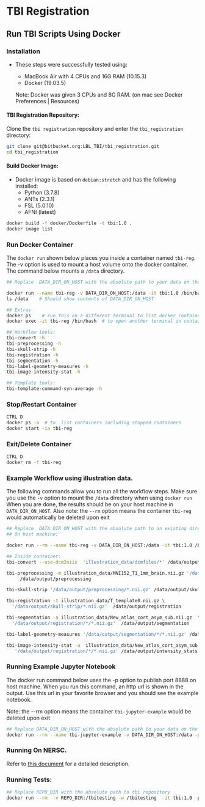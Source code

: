 # TBI Registration

## Run TBI Scripts Using Docker

### Installation

- These steps were successfully tested using:
    - MacBook Air with 4 CPUs and 16G RAM (10.15.3)
    - Docker (19.03.5)
    
    Note: Docker was given 3 CPUs and 8G RAM. (on mac see Docker Preferences | Resources)

#### TBI Registration Repository:

Clone the `tbi registration` repository and enter the `tbi_registration` directory:

```sh
git clone git@bitbucket.org:LBL_TBI/tbi_registration.git
cd tbi_registration
```

#### Build Docker Image:

- Docker image is based on `debian:stretch` and has the following installed:
    - Python (3.7.8)
    - ANTs (2.3.1)
    - FSL (5.0.10)
    - AFNI (latest)

```sh
docker build -f docker/Dockerfile -t tbi:1.0 .
docker image list
```

### Run Docker Container

The `docker run` shown below places you inside a container named `tbi-reg`. The -v option is used to mount a host 
volume onto the docker container. The command below mounts  a `/data` directory.

```sh
## Replace  DATA_DIR_ON_HOST with the absolute path to your data on the host machine

docker run --name tbi-reg -v DATA_DIR_ON_HOST:/data -it tbi:1.0 /bin/bash
ls /data    # Should show contents of DATA_DIR_ON_HOST 

## Extras
docker ps    # run this on a different terminal to list docker containers
docker exec -it tbi-reg /bin/bash  # to open another terminal in container. 

## Workflow tools:
tbi-convert -h
tbi-preprocessing -h
tbi-skull-strip -h
tbi-registration -h
tbi-segmentation -h
tbi-label-geometry-measures -h 
tbi-image-intensity-stat -h

## Template tools:
tbi-template-command-syn-average -h 
```

### Stop/Restart Container

```sh
CTRL D
docker ps -a  # to  list containers including stopped containers
docker start -ia tbi-reg
```

### Exit/Delete Container

```sh
CTRL D
docker rm -f tbi-reg 
```
### Example Workflow using illustration data.

The following commands allow you to run all the workflow steps. 
Make sure you use the `-v` option to mount the `/data` directory when using `docker run`
When you are done, the results should be on your host machine in  `DATA_DIR_ON_HOST`.
Also note: the `--rm` option means the container `tbi-reg` would automatically be deleted upon exit

```sh
## Replace  DATA_DIR_ON_HOST with the absolute path to an existing directory on the host machine
## On host machine: 

docker run --rm --name tbi-reg -v DATA_DIR_ON_HOST:/data -it tbi:1.0 /bin/bash

## Inside container:
tbi-convert --use-dcm2niix  'illustration_data/dcmfiles/*' /data/output/convert

tbi-preprocessing -m illustration_data/MNI152_T1_1mm_brain.nii.gz '/data/output/convert/*.nii.gz' \
     /data/output/preprocessing

tbi-skull-strip '/data/output/preprocessing/*.nii.gz' /data/output/skull-strip

tbi-registration -t illustration_data/T_template0.nii.gz \
  '/data/output/skull-strip/*.nii.gz'  /data/output/registration

tbi-segmentation -a illustration_data/New_atlas_cort_asym_sub.nii.gz  \
  '/data/output/registration/*/*.nii.gz'  /data/output/segmentation

tbi-label-geometry-measures '/data/output/segmentation/*/*.nii.gz' /data/output/geometry_measures

tbi-image-intensity-stat -a  illustration_data/New_atlas_cort_asym_sub.nii.gz \
   '/data/output/registration/*/*.nii.gz' /data/output/intensity_stats
```

### Running Example Jupyter Notebook

The docker run command below uses the -p option to publish port 8888 on host machine. 
When you run this command,  an http url is shown in the output. 
Use this url in your favorite browser and you should see the example notebook.

Note: the --rm option means the container `tbi-jupyter-example` would be deleted upon exit

```sh
## Replace DATA_DIR_ON_HOST with the absolute path to your data on the host machine
docker run --rm --name tbi-jupyter-example -v DATA_DIR_ON_HOST:/data -p 8888:8888 -it tbi:1.0 
```
### Running On NERSC.

Refer to [this document](./nersc.md) for a detailed description.

### Running Tests:
```sh
## Replace REPO_DIR with the absolute path to tbi repository
docker run --rm  -v REPO_DIR:/tbitesting -w /tbitesting  -it tbi:1.0  pytest tests
```


